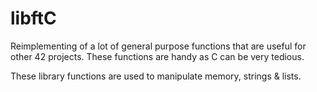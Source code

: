 # libftC

Reimplementing of a lot of general purpose functions that are useful for other 42 projects. These functions are handy as C can be very tedious.

These library functions are used to manipulate memory, strings & lists.
